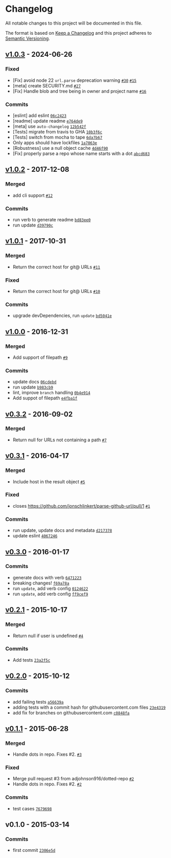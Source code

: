 # Changelog

All notable changes to this project will be documented in this file.

The format is based on [Keep a Changelog](https://keepachangelog.com/en/1.0.0/)
and this project adheres to [Semantic Versioning](https://semver.org/spec/v2.0.0.html).

## [v1.0.3](https://github.com/jonschlinkert/parse-github-url/compare/v1.0.2...v1.0.3) - 2024-06-26

### Fixed

- [Fix] avoid node 22 `url.parse` deprecation warning [`#30`](https://github.com/jonschlinkert/parse-github-url/issues/30) [`#15`](https://github.com/jonschlinkert/parse-github-url/issues/15)
- [meta] create SECURITY.md [`#27`](https://github.com/jonschlinkert/parse-github-url/issues/27)
- [Fix] Handle blob and tree being in owner and project name [`#16`](https://github.com/jonschlinkert/parse-github-url/issues/16)

### Commits

- [eslint] add eslint [`06c2423`](https://github.com/jonschlinkert/parse-github-url/commit/06c242362b48b0cd451839d02a6ad7ccdf59036f)
- [readme] update readme [`e764de9`](https://github.com/jonschlinkert/parse-github-url/commit/e764de908c4710063e7cae49b77282ce6272c5d0)
- [meta] use `auto-changelog` [`12b542f`](https://github.com/jonschlinkert/parse-github-url/commit/12b542f7b5314a19e7b45d7b96b15639b1d6ec87)
- [Tests] migrate from travis to GHA [`10b3f6c`](https://github.com/jonschlinkert/parse-github-url/commit/10b3f6cff40d665800e7137624672f75c53ec350)
- [Tests] switch from mocha to tape [`6da7b67`](https://github.com/jonschlinkert/parse-github-url/commit/6da7b67202a370496d9dfb1b5a1db1a15c6acefa)
- Only apps should have lockfiles [`1a7063e`](https://github.com/jonschlinkert/parse-github-url/commit/1a7063e315e990a204d2b165221e5fe167eac127)
- [Robustness] use a null object cache [`4d46f90`](https://github.com/jonschlinkert/parse-github-url/commit/4d46f909a9fbd4fe37de6cbe3c374d87f74dd2e9)
- [Fix] properly parse a repo whose name starts with a dot [`abcd683`](https://github.com/jonschlinkert/parse-github-url/commit/abcd683ea0008bb44573d570fb3e96945208f3a3)

## [v1.0.2](https://github.com/jonschlinkert/parse-github-url/compare/v1.0.1...v1.0.2) - 2017-12-08

### Merged

- add cli support [`#12`](https://github.com/jonschlinkert/parse-github-url/pull/12)

### Commits

- run verb to generate readme [`bd83ee0`](https://github.com/jonschlinkert/parse-github-url/commit/bd83ee0b993fce93df89c44b4dc04d98a4bbacd0)
- run update [`d39790c`](https://github.com/jonschlinkert/parse-github-url/commit/d39790c0317ff0343edb3131263ac5083b220228)

## [v1.0.1](https://github.com/jonschlinkert/parse-github-url/compare/v1.0.0...v1.0.1) - 2017-10-31

### Merged

- Return the correct host for git@ URLs [`#11`](https://github.com/jonschlinkert/parse-github-url/pull/11)

### Fixed

- Return the correct host for git@ URLs [`#10`](https://github.com/jonschlinkert/parse-github-url/issues/10)

### Commits

- upgrade devDependencies, run `update` [`bd5041e`](https://github.com/jonschlinkert/parse-github-url/commit/bd5041eddaee3ea706d4ca393b83d2238135eda8)

## [v1.0.0](https://github.com/jonschlinkert/parse-github-url/compare/v0.3.2...v1.0.0) - 2016-12-31

### Merged

- Add support of filepath [`#9`](https://github.com/jonschlinkert/parse-github-url/pull/9)

### Commits

- update docs [`06cdebd`](https://github.com/jonschlinkert/parse-github-url/commit/06cdebdae3af75ed955c6cb4273ffd47781a9c82)
- run update [`b983cb9`](https://github.com/jonschlinkert/parse-github-url/commit/b983cb923be0485497c561167293262efd170b58)
- lint, improve `branch` handling [`0b4e914`](https://github.com/jonschlinkert/parse-github-url/commit/0b4e914775452969f9cbef78a3fdf82b64f99c9a)
- Add suppot of filepath [`e4fba1f`](https://github.com/jonschlinkert/parse-github-url/commit/e4fba1f2efdb82fe105a12c310bb7d6edd2d4e0c)

## [v0.3.2](https://github.com/jonschlinkert/parse-github-url/compare/v0.3.1...v0.3.2) - 2016-09-02

### Merged

- Return null for URLs not containing a path [`#7`](https://github.com/jonschlinkert/parse-github-url/pull/7)

## [v0.3.1](https://github.com/jonschlinkert/parse-github-url/compare/v0.3.0...v0.3.1) - 2016-04-17

### Merged

- Include host in the result object [`#5`](https://github.com/jonschlinkert/parse-github-url/pull/5)

### Fixed

- closes https://github.com/jonschlinkert/parse-github-url/pull/1 [`#1`](https://github.com/jonschlinkert/parse-github-url/pull/1)

### Commits

- run update, update docs and metadata [`d217378`](https://github.com/jonschlinkert/parse-github-url/commit/d217378945f92ae11174e329ef1cda073f469d89)
- update eslint [`4067246`](https://github.com/jonschlinkert/parse-github-url/commit/4067246cb182fa53507fd84472c2433e255a6052)

## [v0.3.0](https://github.com/jonschlinkert/parse-github-url/compare/v0.2.1...v0.3.0) - 2016-01-17

### Commits

- generate docs with verb [`6471223`](https://github.com/jonschlinkert/parse-github-url/commit/647122315c3f19818e009ea0e93819e867b7b69d)
- breaking changes! [`f69a78a`](https://github.com/jonschlinkert/parse-github-url/commit/f69a78a400fbb73a9ba04312cf252ae4b17775e2)
- run `update`, add verb config [`0124622`](https://github.com/jonschlinkert/parse-github-url/commit/012462262cf438a15424c40b7c08ecbc743831b1)
- run `update`, add verb config [`ff9cef9`](https://github.com/jonschlinkert/parse-github-url/commit/ff9cef98a6c81048d95b795319d2ddf76f2b5544)

## [v0.2.1](https://github.com/jonschlinkert/parse-github-url/compare/v0.2.0...v0.2.1) - 2015-10-17

### Merged

- Return null if user is undefined [`#4`](https://github.com/jonschlinkert/parse-github-url/pull/4)

### Commits

- Add tests [`23a2f5c`](https://github.com/jonschlinkert/parse-github-url/commit/23a2f5ce9bd2d12884aad936ce7c2bcb557d2601)

## [v0.2.0](https://github.com/jonschlinkert/parse-github-url/compare/v0.1.1...v0.2.0) - 2015-10-12

### Commits

- add failing tests [`a56639a`](https://github.com/jonschlinkert/parse-github-url/commit/a56639a8a79f12d6cb5e169ffe38e919d63c3ab3)
- adding tests with a commit hash for githubusercontent.com files [`23e4319`](https://github.com/jonschlinkert/parse-github-url/commit/23e431939908b7110de3183d74c10a863f1fd1a4)
- add fix for branches on githubusercontent.com [`c0848fa`](https://github.com/jonschlinkert/parse-github-url/commit/c0848fa34142a5b8f44fc23218af3cd91f711147)

## [v0.1.1](https://github.com/jonschlinkert/parse-github-url/compare/v0.1.0...v0.1.1) - 2015-06-28

### Merged

- Handle dots in repo. Fixes #2. [`#3`](https://github.com/jonschlinkert/parse-github-url/pull/3)

### Fixed

- Merge pull request #3 from adjohnson916/dotted-repo [`#2`](https://github.com/jonschlinkert/parse-github-url/issues/2)
- Handle dots in repo. Fixes #2. [`#2`](https://github.com/jonschlinkert/parse-github-url/issues/2)

### Commits

- test cases [`7679698`](https://github.com/jonschlinkert/parse-github-url/commit/7679698e0f97b1019fc5141e3325ab7ea5c65b19)

## v0.1.0 - 2015-03-14

### Commits

- first commit [`2306e5d`](https://github.com/jonschlinkert/parse-github-url/commit/2306e5d524cb535c6afc5c8b931b52c49cf0a8c7)
